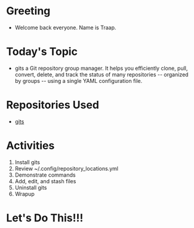 # Greeting
- Welcome back everyone.  Name is Traap.

# Today's Topic
- gits a Git repository group manager.  It helps you efficiently clone, pull,
  convert, delete, and track the status of many repositories -- organized by
  groups -- using a single YAML configuration file.

# Repositories Used
- [gits](https://github.com/traap/gits)

# Activities
1. Install gits
2. Review ~/.config/repository_locations.yml
3. Demonstrate commands
4. Add, edit, and stash files
5. Uninstall gits
6. Wrapup

# Let's Do This!!!
